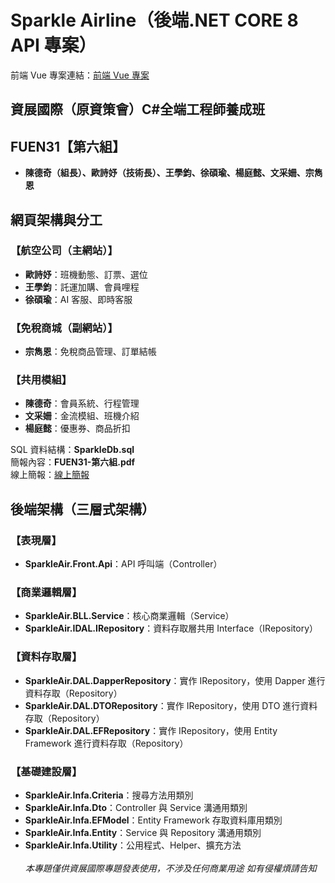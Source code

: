 # Sparkle Airline（後端.NET CORE 8 API 專案）

前端 Vue 專案連結：[前端 Vue 專案](https://github.com/happyachi/SparkleAir.Vue.Project.Public.Version)

## 資展國際（原資策會）C#全端工程師養成班

## FUEN31【第六組】

- **陳德奇（組長）、歐詩妤（技術長）、王學鈞、徐碩瑜、楊庭懿、文采姍、宗雋恩**

## 網頁架構與分工

### 【航空公司（主網站）】

- **歐詩妤**：班機動態、訂票、選位
- **王學鈞**：託運加購、會員哩程
- **徐碩瑜**：AI 客服、即時客服

### 【免稅商城（副網站）】

- **宗雋恩**：免稅商品管理、訂單結帳

### 【共用模組】

- **陳德奇**：會員系統、行程管理
- **文采姍**：金流模組、班機介紹
- **楊庭懿**：優惠券、商品折扣

SQL 資料結構：**SparkleDb.sql** <br>
簡報內容：**FUEN31-第六組.pdf** <br>
線上簡報：[線上簡報](https://www.canva.com/design/DAGB-m9GOLg/kwapVd9iphgQarkrzTlhXQ/view?utm_content=DAGB-m9GOLg&utm_campaign=designshare&utm_medium=link&utm_source=editor)

## 後端架構（三層式架構）

### 【表現層】

- **SparkleAir.Front.Api**：API 呼叫端（Controller）

### 【商業邏輯層】

- **SparkleAir.BLL.Service**：核心商業邏輯（Service）
- **SparkleAir.IDAL.IRepository**：資料存取層共用 Interface（IRepository）

### 【資料存取層】

- **SparkleAir.DAL.DapperRepository**：實作 IRepository，使用 Dapper 進行資料存取（Repository）
- **SparkleAir.DAL.DTORepository**：實作 IRepository，使用 DTO 進行資料存取（Repository）
- **SparkleAir.DAL.EFRepository**：實作 IRepository，使用 Entity Framework 進行資料存取（Repository）

### 【基礎建設層】

- **SparkleAir.Infa.Criteria**：搜尋方法用類別
- **SparkleAir.Infa.Dto**：Controller 與 Service 溝通用類別
- **SparkleAir.Infa.EFModel**：Entity Framework 存取資料庫用類別
- **SparkleAir.Infa.Entity**：Service 與 Repository 溝通用類別
- **SparkleAir.Infa.Utility**：公用程式、Helper、擴充方法 <br><br>
  _本專題僅供資展國際專題發表使用，不涉及任何商業用途 如有侵權煩請告知_
